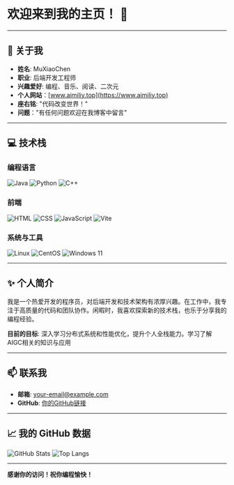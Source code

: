 # 欢迎来到我的主页！ 👋

---

## 👤 关于我

- **姓名**: MuXiaoChen
- **职业**: 后端开发工程师
- **兴趣爱好**: 编程、音乐、阅读、二次元
- **个人网站**：[www.aimiliy.top](https://www.aimiliy.top)
- **座右铭**: "代码改变世界！"
- **问题**："有任何问题欢迎在我博客中留言"
---

## 💻 技术栈

### 编程语言  
![Java](https://img.shields.io/badge/Java-ED8B00?style=for-the-badge&logo=java&logoColor=white)
![Python](https://img.shields.io/badge/Python-3.10-orange?style=for-the-badge&logo=python)
![C++](https://img.shields.io/badge/C%2B%2B-00599C?style=for-the-badge&logo=cplusplus&logoColor=white)

### 前端  
![HTML](https://img.shields.io/badge/HTML5-E34F26?style=for-the-badge&logo=html5&logoColor=white)
![CSS](https://img.shields.io/badge/CSS3-1572B6?style=for-the-badge&logo=css3&logoColor=white)
![JavaScript](https://img.shields.io/badge/JavaScript-F7DF1E?style=for-the-badge&logo=javascript&logoColor=black)
![Vite](https://img.shields.io/badge/Vite-646CFF?style=for-the-badge&logo=vite&logoColor=white)

### 系统与工具  
![Linux](https://img.shields.io/badge/Linux-FCC624?style=for-the-badge&logo=linux&logoColor=black)
![CentOS](https://img.shields.io/badge/CentOS-262577?style=for-the-badge&logo=centos&logoColor=white)
![Windows 11](https://img.shields.io/badge/Windows%2011-0078D6?style=for-the-badge&logo=windows&logoColor=white)

---

## ✨ 个人简介

我是一个热爱开发的程序员，对后端开发和技术架构有浓厚兴趣。在工作中，我专注于高质量的代码和团队协作。闲暇时，我喜欢探索新的技术栈，也乐于分享我的编程经验。

**目前的目标**: 深入学习分布式系统和性能优化，提升个人全栈能力。学习了解AIGC相关的知识与应用

---

## 📫 联系我

- **邮箱**: [your-email@example.com](mailto:your-email@example.com)
- **GitHub**: [你的GitHub链接](https://github.com/TXM983)

---

## 📈 我的 GitHub 数据

![GitHub Stats](https://github-readme-stats.vercel.app/api?username=TXM983&show_icons=true&theme=radical)
![Top Langs](https://github-readme-stats.vercel.app/api/top-langs/?username=TXM983&layout=compact&theme=radical)

---

**感谢你的访问！祝你编程愉快！**
